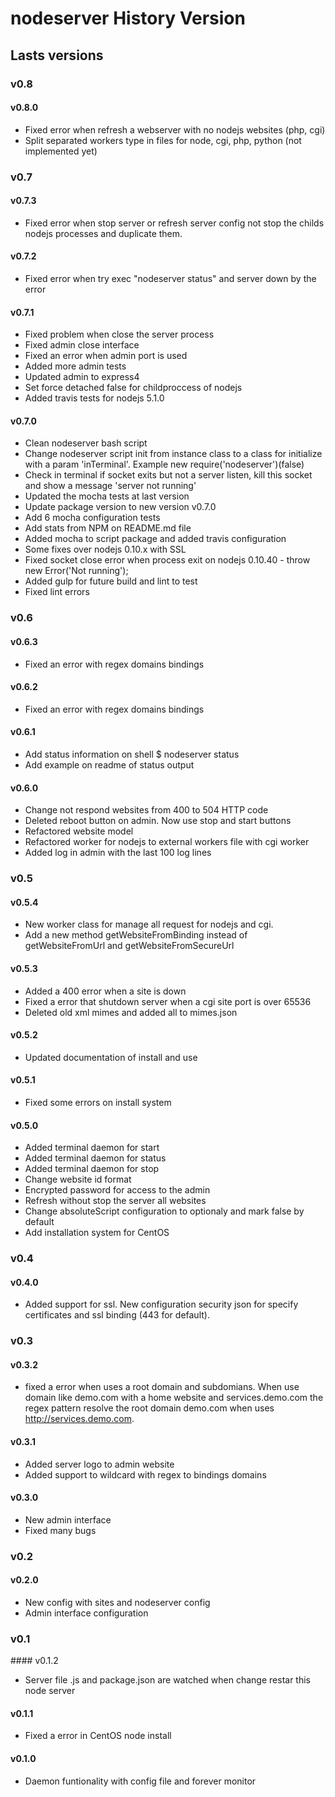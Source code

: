 nodeserver History Version
==========================


## Lasts versions

### v0.8

#### v0.8.0

* Fixed error when refresh a webserver with no nodejs websites (php, cgi)
* Split separated workers type in files for node, cgi, php, python (not implemented yet)

### v0.7

#### v0.7.3

* Fixed error when stop server or refresh server config not stop the childs nodejs processes and duplicate them.

#### v0.7.2

* Fixed error when try exec "nodeserver status" and server down by the error

#### v0.7.1

* Fixed problem when close the server process
* Fixed admin close interface
* Fixed an error when admin port is used
* Added more admin tests
* Updated admin to express4
* Set force detached false for childproccess of nodejs
* Added travis tests for nodejs 5.1.0

#### v0.7.0

* Clean nodeserver bash script
* Change nodeserver script init from instance class to a class for initialize with a param 'inTerminal'. Example new require('nodeserver')(false)
* Check in terminal if socket exits but not a server listen, kill this socket and show a message 'server not running'
* Updated the mocha tests at last version
* Update package version to new version v0.7.0
* Add 6 mocha configuration tests
* Add stats from NPM on README.md file
* Added mocha to script package and added travis configuration
* Some fixes over nodejs 0.10.x with SSL
* Fixed socket close error when process exit on nodejs 0.10.40 - throw new Error('Not running');
* Added gulp for future build and lint to test
* Fixed lint errors

### v0.6

#### v0.6.3

* Fixed an error with regex domains bindings

#### v0.6.2

* Fixed an error with regex domains bindings

#### v0.6.1

* Add status information on shell $ nodeserver status
* Add example on readme of status output

#### v0.6.0

* Change not respond websites from 400 to 504 HTTP code
* Deleted reboot button on admin. Now use stop and start buttons
* Refactored website model
* Refactored worker for nodejs to external workers file with cgi worker
* Added log in admin with the last 100 log lines

### v0.5

#### v0.5.4

* New worker class for manage all request for nodejs and cgi.
* Add a new method getWebsiteFromBinding instead of getWebsiteFromUrl and getWebsiteFromSecureUrl

#### v0.5.3

* Added a 400 error when a site is down
* Fixed a error that shutdown server when a cgi site port is over 65536
* Deleted old xml mimes and added all to mimes.json

#### v0.5.2

* Updated documentation of install and use

#### v0.5.1

* Fixed some errors on install system

#### v0.5.0

* Added terminal daemon for start
* Added terminal daemon for status
* Added terminal daemon for stop
* Change website id format
* Encrypted password for access to the admin
* Refresh without stop the server all websites
* Change absoluteScript configuration to optionaly and mark false by default
* Add installation system for CentOS

### v0.4

#### v0.4.0

* Added support for ssl. New configuration security json for specify certificates and ssl binding (443 for default).

### v0.3

#### v0.3.2

* fixed a error when uses a root domain and subdomians. When use domain like demo.com with a home website and services.demo.com the regex pattern resolve the root domain demo.com when uses http://services.demo.com.

#### v0.3.1

* Added server logo to admin website
* Added support to wildcard with regex to bindings domains

#### v0.3.0

* New admin interface
* Fixed many bugs

### v0.2

#### v0.2.0

* New config with sites and nodeserver config
* Admin interface configuration

### v0.1

#### v0.1.2

* Server file .js and package.json are watched when change restar this node server

#### v0.1.1

* Fixed a error in CentOS node install

#### v0.1.0

* Daemon funtionality with config file and forever monitor